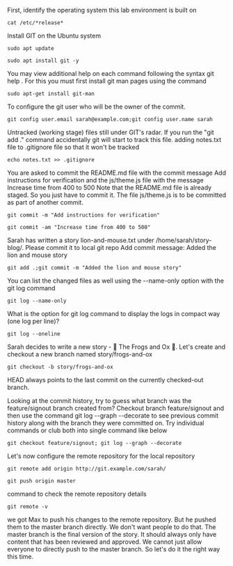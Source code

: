 First, identify the operating system this lab environment is built on
```
cat /etc/*release*
```
Install GIT on the Ubuntu system
```
sudo apt update
```
```
sudo apt install git -y
```
You may view additional help on each command following the syntax git help <command>.  For this you must first install git man pages using the command
```
sudo apt-get install git-man
```
To configure the git user who will be the owner of the commit.
```
git config user.email sarah@example.com;git config user.name sarah
```
Untracked (working stage) files still under GIT's radar. If you run the "git add ." command accidentally git will start to track this file. adding notes.txt file to .gitignore file so that it won't be tracked
```
echo notes.txt >> .gitignore
```
You are asked to commit the README.md file with the commit message Add instructions for verification and the js/theme.js file with the message Increase time from 400 to 500 Note that the README.md file is already staged. So you just have to commit it. The file js/theme.js is to be committed as part of another commit.
```
git commit -m "Add instructions for verification"
```
```
git commit -am "Increase time from 400 to 500"
```
Sarah has written a story lion-and-mouse.txt under /home/sarah/story-blog/. Please commit it to local git repo Add commit message: Added the lion and mouse story
```
git add .;git commit -m "Added the lion and mouse story"
```
You can list the changed files as well using the --name-only option with the git log command
```
git log --name-only
```
What is the option for git log command to display the logs in compact way (one log per line)?
```
git log --oneline
```
Sarah decides to write a new story - 🐸 The Frogs and Ox 🐂. Let's create and checkout a new branch named story/frogs-and-ox
```
git checkout -b story/frogs-and-ox
```
HEAD always points to the last commit on the currently checked-out branch.

Looking at the commit history, try to guess what branch was the feature/signout branch created from?
Checkout branch feature/signout and then use the command git log --graph --decorate to see previous commit history along with the branch they were committed on. Try individual commands or club both into single command like below

```
git checkout feature/signout; git log --graph --decorate
```
Let's now configure the remote repository for the local repository
```
git remote add origin http://git.example.com/sarah/
```
```
git push origin master
```
command to check the remote repository details
```
git remote -v
```
we got Max to push his changes to the remote repository. But he pushed them to the master branch directly. We don't want people to do that.
The master branch is the final version of the story. It should always only have content that has been reviewed and approved. We cannot just allow everyone to directly push to the master branch. So let's do it the right way this time.






